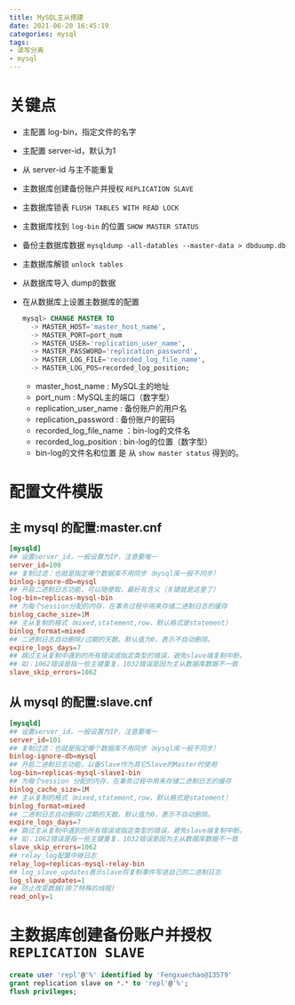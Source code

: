 ```yaml
---
title: MySQL主从搭建
date: 2021-06-20 16:45:19
categories: mysql
tags:
- 读写分离
- mysql
---
```


# 关键点

- 主配置 log-bin，指定文件的名字

- 主配置 server-id，默认为1

- 从 server-id 与主不能重复

- 主数据库创建备份账户并授权 `REPLICATION SLAVE`

- 主数据库锁表 `FLUSH TABLES WITH READ LOCK`

- 主数据库找到 `log-bin` 的位置 `SHOW MASTER STATUS`

- 备份主数据库数据 `mysqldump -all-datables --master-data > dbduump.db`

- 主数据库解锁 `unlock tables`

- 从数据库导入 dump的数据

- 在从数据库上设置主数据库的配置

  ```sql
  mysql> CHANGE MASTER TO
  	-> MASTER_HOST='master_host_name', 	
  	-> MASTER_PORT=port_num 
  	-> MASTER_USER='replication_user_name', 
  	-> MASTER_PASSWORD='replication_password', 			        
  	-> MASTER_LOG_FILE='recorded_log_file_name',			   
    -> MASTER_LOG_POS=recorded_log_position;                                                       
  ```

  - master_host_name : MySQL主的地址
  - port_num : MySQL主的端口（数字型）
  - replication_user_name : 备份账户的用户名
  - replication_password : 备份账户的密码
  - recorded_log_file_name ：bin-log的文件名
  - recorded_log_position : bin-log的位置（数字型）
  - bin-log的文件名和位置 是 从 `show master status` 得到的。

<!-- more -->

# 配置文件模版

## 主 mysql 的配置:master.cnf

```cnf
[mysqld]
## 设置server_id，一般设置为IP，注意要唯一
server_id=100
## 复制过滤：也就是指定哪个数据库不用同步（mysql库一般不同步）
binlog-ignore-db=mysql
## 开启二进制日志功能，可以随便取，最好有含义（关键就是这里了）
log-bin=replicas-mysql-bin
## 为每个session分配的内存，在事务过程中用来存储二进制日志的缓存
binlog_cache_size=1M
## 主从复制的格式（mixed,statement,row，默认格式是statement）
binlog_format=mixed
## 二进制日志自动删除/过期的天数。默认值为0，表示不自动删除。
expire_logs_days=7
## 跳过主从复制中遇到的所有错误或指定类型的错误，避免slave端复制中断。
## 如：1062错误是指一些主键重复，1032错误是因为主从数据库数据不一致
slave_skip_errors=1062
```

## 从 mysql 的配置:slave.cnf

```cnf
[mysqld]
## 设置server_id，一般设置为IP，注意要唯一
server_id=101
## 复制过滤：也就是指定哪个数据库不用同步（mysql库一般不同步）
binlog-ignore-db=mysql
## 开启二进制日志功能，以备Slave作为其它Slave的Master时使用
log-bin=replicas-mysql-slave1-bin
## 为每个session 分配的内存，在事务过程中用来存储二进制日志的缓存
binlog_cache_size=1M
## 主从复制的格式（mixed,statement,row，默认格式是statement）
binlog_format=mixed
## 二进制日志自动删除/过期的天数。默认值为0，表示不自动删除。
expire_logs_days=7
## 跳过主从复制中遇到的所有错误或指定类型的错误，避免slave端复制中断。
## 如：1062错误是指一些主键重复，1032错误是因为主从数据库数据不一致
slave_skip_errors=1062
## relay_log配置中继日志
relay_log=replicas-mysql-relay-bin
## log_slave_updates表示slave将复制事件写进自己的二进制日志
log_slave_updates=1
## 防止改变数据(除了特殊的线程)
read_only=1
```

# 主数据库创建备份账户并授权 `REPLICATION SLAVE`

```sql
create user 'repl'@'%' identified by 'Fengxuechao@13579'
grant replication slave on *.* to 'repl'@'%';
flush privileges;
```

